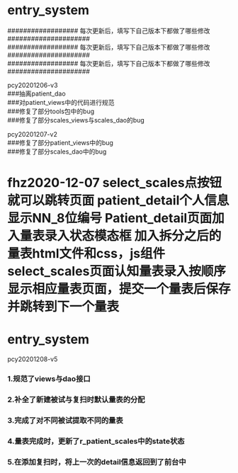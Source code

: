 # entry_system

################## 每次更新后，填写下自己版本下都做了哪些修改 #####################  
################## 每次更新后，填写下自己版本下都做了哪些修改 #####################  
################## 每次更新后，填写下自己版本下都做了哪些修改 #####################  

pcy20201206-v3  
###抽离patient_dao  
###对patient_views中的代码进行规范  
###修复了部分tools包中的bug  
###修复了部分scales_views与scales_dao的bug  


pcy20201207-v2  
###修复了部分patient_views中的bug  
###修复了部分scales_dao中的bug  

fhz2020-12-07
select_scales点按钮就可以跳转页面
patient_detail个人信息显示NN_8位编号
Patient_detail页面加入量表录入状态模态框
加入拆分之后的量表html文件和css，js组件
select_scales页面认知量表录入按顺序显示相应量表页面，提交一个量表后保存并跳转到下一个量表
=======

# entry_system  
pcy20201208-v5
### 1.规范了views与dao接口  
### 2.补全了新建被试与复扫时默认量表的分配  
### 3.完成了对不同被试提取不同的量表  
### 4.量表完成时，更新了r_patient_scales中的state状态
### 5.在添加复扫时，将上一次的detail信息返回到了前台中
